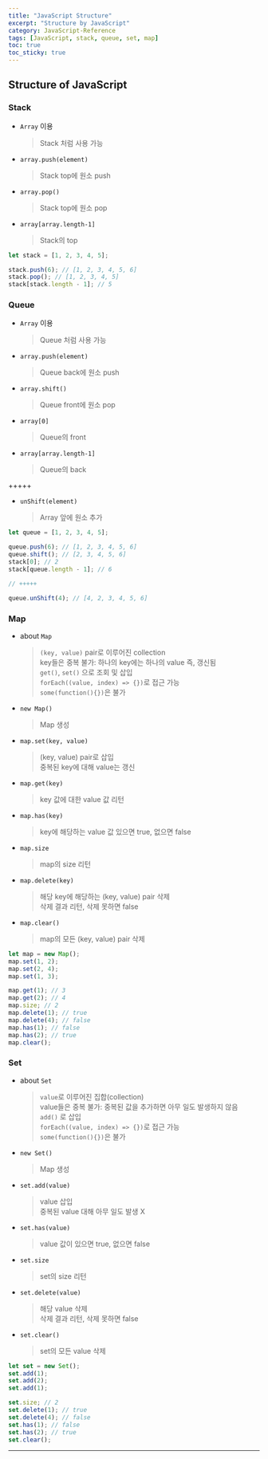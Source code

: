 ```yaml
---
title: "JavaScript Structure"
excerpt: "Structure by JavaScript"
category: JavaScript-Reference
tags: [JavaScript, stack, queue, set, map]
toc: true
toc_sticky: true
---
```


## Structure of JavaScript

### Stack

- `Array` 이용
  > Stack 처럼 사용 가능
- `array.push(element)`
  > Stack top에 원소 push
- `array.pop()`
  > Stack top에 원소 pop
- `array[array.length-1]`
  > Stack의 top

```js
let stack = [1, 2, 3, 4, 5];

stack.push(6); // [1, 2, 3, 4, 5, 6]
stack.pop(); // [1, 2, 3, 4, 5]
stack[stack.length - 1]; // 5
```

### Queue

- `Array` 이용
  > Queue 처럼 사용 가능
- `array.push(element)`
  > Queue back에 원소 push
- `array.shift()`
  > Queue front에 원소 pop
- `array[0]`
  > Queue의 front
- `array[array.length-1]`
  > Queue의 back

+++++

- `unShift(element)`
  > Array 앞에 원소 추가

```js
let queue = [1, 2, 3, 4, 5];

queue.push(6); // [1, 2, 3, 4, 5, 6]
queue.shift(); // [2, 3, 4, 5, 6]
stack[0]; // 2
stack[queue.length - 1]; // 6

// +++++

queue.unShift(4); // [4, 2, 3, 4, 5, 6]
```

### Map

- about `Map`

  > `(key, value)` pair로 이루어진 collection  
  > key들은 중복 불가: 하나의 key에는 하나의 value 즉, 갱신됨  
  > `get()`, `set()` 으로 조회 및 삽입  
  > `forEach((value, index) => {})`로 접근 가능  
  > `some(function(){})`은 불가

- `new Map()`
  > Map 생성
- `map.set(key, value)`
  > (key, value) pair로 삽입  
  > 중복된 key에 대해 value는 갱신
- `map.get(key)`
  > key 값에 대한 value 값 리턴
- `map.has(key)`
  > key에 해당하는 value 값 있으면 true, 없으면 false
- `map.size`
  > map의 size 리턴
- `map.delete(key)`
  > 해당 key에 해당하는 (key, value) pair 삭제  
  > 삭제 결과 리턴, 삭제 못하면 false
- `map.clear()`
  > map의 모든 (key, value) pair 삭제

```js
let map = new Map();
map.set(1, 2);
map.set(2, 4);
map.set(1, 3);

map.get(1); // 3
map.get(2); // 4
map.size; // 2
map.delete(1); // true
map.delete(4); // false
map.has(1); // false
map.has(2); // true
map.clear();
```

### Set

- about `Set`

  > `value`로 이루어진 집합(collection)  
  > value들은 중복 불가: 중복된 값을 추가하면 아무 일도 발생하지 않음  
  > `add()` 로 삽입  
  > `forEach((value, index) => {})`로 접근 가능  
  > `some(function(){})`은 불가

- `new Set()`
  > Map 생성
- `set.add(value)`
  > value 삽입  
  > 중복된 value 대해 아무 일도 발생 X
- `set.has(value)`
  > value 값이 있으면 true, 없으면 false
- `set.size`
  > set의 size 리턴
- `set.delete(value)`
  > 해당 value 삭제  
  > 삭제 결과 리턴, 삭제 못하면 false
- `set.clear()`
  > set의 모든 value 삭제

```js
let set = new Set();
set.add(1);
set.add(2);
set.add(1);

set.size; // 2
set.delete(1); // true
set.delete(4); // false
set.has(1); // false
set.has(2); // true
set.clear();
```

---
